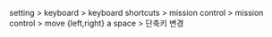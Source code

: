 setting > keyboard > keyboard shortcuts > mission control > mission control > move {left,right} a space > 단축키 변경

